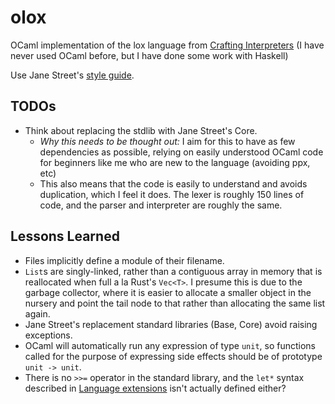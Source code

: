 # olox

OCaml implementation of the lox language from
[Crafting Interpreters](https://craftinginterpreters.com) (I have never used
OCaml before, but I have done some work with Haskell)

Use Jane Street's [style guide](https://opensource.janestreet.com/standards/).

## TODOs

*   Think about replacing the stdlib with Jane Street's Core.
    *   *Why this needs to be thought out:* I aim for this to have as few
        dependencies as possible, relying on easily understood OCaml code for
        beginners like me who are new to the language (avoiding ppx, etc)
    *   This also means that the code is easily to understand and avoids
        duplication, which I feel it does. The lexer is roughly 150 lines of
        code, and the parser and interpreter are roughly the same.

## Lessons Learned

*   Files implicitly define a module of their filename.
*   `List`s are singly-linked, rather than a contiguous array in memory that is
    reallocated when full a la Rust's `Vec<T>`. I presume this is due to the
    garbage collector, where it is easier to allocate a smaller object in the
    nursery and point the tail node to that rather than allocating the same
    list again.
*   Jane Street's replacement standard libraries (Base, Core) avoid raising
    exceptions.
*   OCaml will automatically run any expression of type `unit`, so functions
    called for the purpose of expressing side effects should be of prototype
    `unit -> unit`.
*   There is no `>>=` operator in the standard library, and the `let*` syntax
    described in
    [Language extensions](https://v2.ocaml.org/manual/bindingops.html) isn't
    actually defined either?

